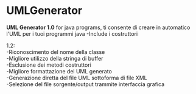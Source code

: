 UMLGenerator
============

<b>UML Generator 1.0</b> for java programs, ti consente di creare in automatico l'UML per i tuoi programmi java
-Include i costruttori

1.2:<br />
-Riconoscimento del nome della classe<br />
-Migliore utilizzo della stringa di buffer<br />
-Esclusione dei metodi costruttori<br />
-Migliore formattazione del UML generato<br />
-Generazione diretta del file UML sottoforma di file XML<br />
-Selezione del file sorgente/output trammite interfaccia grafica<br />

